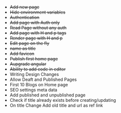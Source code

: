 - ~~Add new page~~
- ~~Hide environment variables~~
- ~~Authentication~~
- ~~Add page with Auth only~~
- ~~Read Page without any auth~~
- ~~Add page with H and p tags~~
- ~~Render page with H and p~~
- ~~Edit page on the fly~~
- ~~name as title~~
- ~~Add favicon~~
- ~~Publish first home page~~
- ~~Aupgrade angular~~
- ~~Ability to add code in editor~~
- Writing Design Changes
- Allow Deaft and Published Pages
- First 10 Blogs on Home page
- SEO settings meta data
- Add published and unpublished page
- Check if title already exists before creating/updating
- On title Change Add old title and url as ref link

